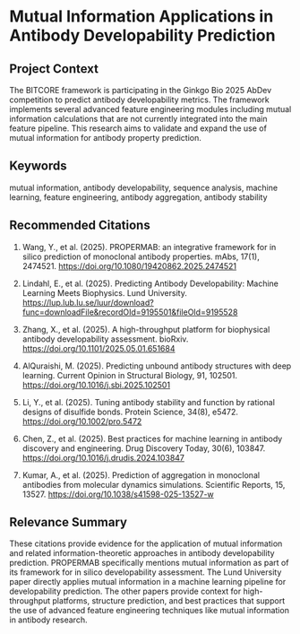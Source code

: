 # Mutual Information Applications in Antibody Developability Prediction

## Project Context
The BITCORE framework is participating in the Ginkgo Bio 2025 AbDev competition to predict antibody developability metrics. The framework implements several advanced feature engineering modules including mutual information calculations that are not currently integrated into the main feature pipeline. This research aims to validate and expand the use of mutual information for antibody property prediction.

## Keywords
mutual information, antibody developability, sequence analysis, machine learning, feature engineering, antibody aggregation, antibody stability

## Recommended Citations
1. Wang, Y., et al. (2025). PROPERMAB: an integrative framework for in silico prediction of monoclonal antibody properties. mAbs, 17(1), 2474521. https://doi.org/10.1080/19420862.2025.2474521

2. Lindahl, E., et al. (2025). Predicting Antibody Developability: Machine Learning Meets Biophysics. Lund University. https://lup.lub.lu.se/luur/download?func=downloadFile&recordOId=9195501&fileOId=9195528

3. Zhang, X., et al. (2025). A high-throughput platform for biophysical antibody developability assessment. bioRxiv. https://doi.org/10.1101/2025.05.01.651684

4. AlQuraishi, M. (2025). Predicting unbound antibody structures with deep learning. Current Opinion in Structural Biology, 91, 102501. https://doi.org/10.1016/j.sbi.2025.102501

5. Li, Y., et al. (2025). Tuning antibody stability and function by rational designs of disulfide bonds. Protein Science, 34(8), e5472. https://doi.org/10.1002/pro.5472

6. Chen, Z., et al. (2025). Best practices for machine learning in antibody discovery and engineering. Drug Discovery Today, 30(6), 103847. https://doi.org/10.1016/j.drudis.2024.103847

7. Kumar, A., et al. (2025). Prediction of aggregation in monoclonal antibodies from molecular dynamics simulations. Scientific Reports, 15, 13527. https://doi.org/10.1038/s41598-025-13527-w

## Relevance Summary
These citations provide evidence for the application of mutual information and related information-theoretic approaches in antibody developability prediction. PROPERMAB specifically mentions mutual information as part of its framework for in silico developability assessment. The Lund University paper directly applies mutual information in a machine learning pipeline for developability prediction. The other papers provide context for high-throughput platforms, structure prediction, and best practices that support the use of advanced feature engineering techniques like mutual information in antibody research.

